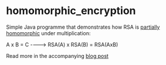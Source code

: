 # homomorphic_encryption

Simple Java programme that demonstrates how RSA is [partially homomorphic](https://en.wikipedia.org/wiki/Homomorphic_encryption#Unpadded_RSA) under multiplication: 

A x B = C  ----> RSA(A) x RSA(B) = RSA(AxB)

Read more in the accompanying [blog post](https://blog.georgovassilis.com/2017/01/rsa-is-partially-cryptographically.html)
